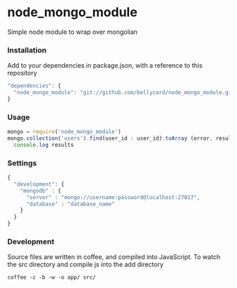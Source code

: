 node_mongo_module
==================

Simple node module to wrap over mongolian

### Installation

Add to your dependencies in package.json, with a reference to this repository

```JAVASCRIPT
"dependencies": {
  "node_mongo_module": "git://github.com/bellycard/node_mongo_module.git#v0.0.2"
}
```

### Usage

```JAVASCRIPT
mongo = require('node_mongo_module')
mongo.collection('users').find(user_id : user_id).toArray (error, results) ->
  console.log results
```

### Settings

```JAVASCRIPT
{
  "development": {
    "mongodb" : {
      "server" : "mongo://username:password@localhost:27017",
      "database" : "database_name"
    }
  }
}
```


### Development

Source files are written in coffee, and compiled into JavaScript.  To watch the src directory and compile js into the add directory
```
coffee -c -b -w -o app/ src/
```
